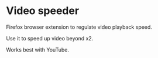 # Video speeder
Firefox browser extension to regulate video playback speed.

Use it to speed up video beyond x2.

Works best with YouTube.
